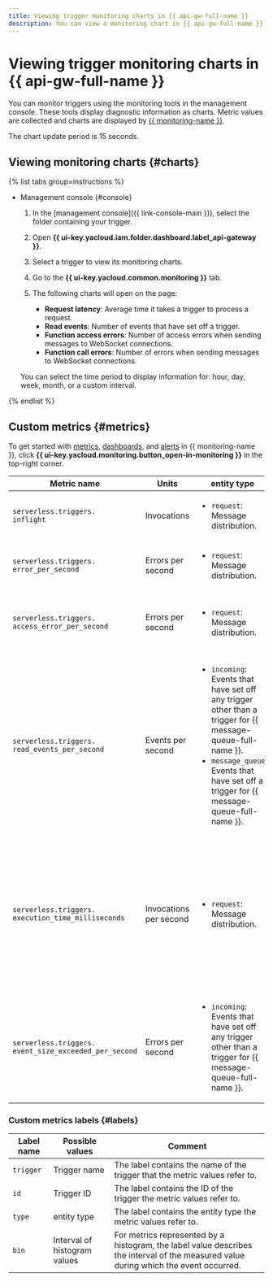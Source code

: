 ```yaml
---
title: Viewing trigger monitoring charts in {{ api-gw-full-name }}
description: You can view a monitoring chart in {{ api-gw-full-name }} using the management console by selecting {{ api-gw-full-name }} and clicking the trigger of interest.
---
```


# Viewing trigger monitoring charts in {{ api-gw-full-name }}

 You can monitor triggers using the monitoring tools in the management console. These tools display diagnostic information as charts. Metric values are collected and charts are displayed by [{{ monitoring-name }}](../../../monitoring/). 

The chart update period is 15 seconds.

## Viewing monitoring charts {#charts}

{% list tabs group=instructions %}

- Management console {#console}

    1. In the [management console]({{ link-console-main }}), select the folder containing your trigger.

    1. Open **{{ ui-key.yacloud.iam.folder.dashboard.label_api-gateway }}**.

    1. Select a trigger to view its monitoring charts.

    1. Go to the **{{ ui-key.yacloud.common.monitoring }}** tab.

    1. The following charts will open on the page:

        * **Request latency**: Average time it takes a trigger to process a request.
        * **Read events**: Number of events that have set off a trigger.
        * **Function access errors**: Number of access errors when sending messages to WebSocket connections.
        * **Function call errors**: Number of errors when sending messages to WebSocket connections.

    You can select the time period to display information for: hour, day, week, month, or a custom interval.

{% endlist %}

## Custom metrics {#metrics}

To get started with [metrics](../../../monitoring/concepts/data-model.md#metric), [dashboards](../../../monitoring/concepts/visualization/dashboard.md), and [alerts](../../../monitoring/concepts/alerting.md#alert) in {{ monitoring-name }}, click **{{ ui-key.yacloud.monitoring.button_open-in-monitoring }}** in the top-right corner.

| Metric name | Units | entity type                                                                                                                                                                                                                                                                                                                   | Comment                                                                                                                                                          |
|----|----|--------------------------------------------------------------------------------------------------------------------------------------------------------------------------------------------------------------------------------------------------------------------------------------------------------------------------------|--------------------------------------------------------------------------------------------------------------------------------------------------------------------|
| `serverless.triggers.`<br/>`inflight` | Invocations | <ul><li>`request`: Message distribution.</li></ul>                                                                                                                                                                                                                                                                              | Number of concurrent message distributions.                                                                                                          |
| `serverless.triggers.`<br/>`error_per_second` | Errors per second | <ul><li>`request`: Message distribution.</li></ul>                                                                                                              | Frequency of message distribution errors.                                                                                                               |
| `serverless.triggers.`<br/>`access_error_per_second` | Errors per second | <ul><li>`request`: Message distribution.</li></ul>                                                                                                              | Frequency of access errors during message distribution.                                                                                                       |
| `serverless.triggers.`<br/>`read_events_per_second` | Events per second | <ul><li>`incoming`: Events that have set off any trigger other than a trigger for {{ message-queue-full-name }}.</li><li>`message_queue`: Events that have set off a trigger for {{ message-queue-full-name }}.</li></ul> | Frequency of events causing a trigger to fire.                                                                                                  |
| `serverless.triggers.`<br/>`execution_time_milliseconds` | Invocations per second | <ul><li>`request`: Message distribution.</li></ul>                                                                                                                                                                                                                                                                               | Distribution histogram of messaging frequency versus request processing time in milliseconds. Request processing time intervals are provided in the `bin` label. |
| `serverless.triggers.`<br/>`event_size_exceeded_per_second` | Errors per second | <ul><li>`incoming`: Events that have set off any trigger other than a trigger for {{ message-queue-full-name }}.                                                                                                                                                                                                          | Frequency of errors on exceeding the message size limit.                                                                                            |

### Custom metrics labels {#labels}

| Label name | Possible values | Comment |
|----|----|----|
| `trigger` | Trigger name | The label contains the name of the trigger that the metric values refer to. |
| `id` | Trigger ID | The label contains the ID of the trigger the metric values refer to. |
| `type` | entity type | The label contains the entity type the metric values refer to. |
| `bin` | Interval of histogram values | For metrics represented by a histogram, the label value describes the interval of the measured value during which the event occurred. |